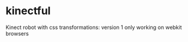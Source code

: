 kinectful
=========

Kinect robot with css transformations: version 1 only working on webkit browsers